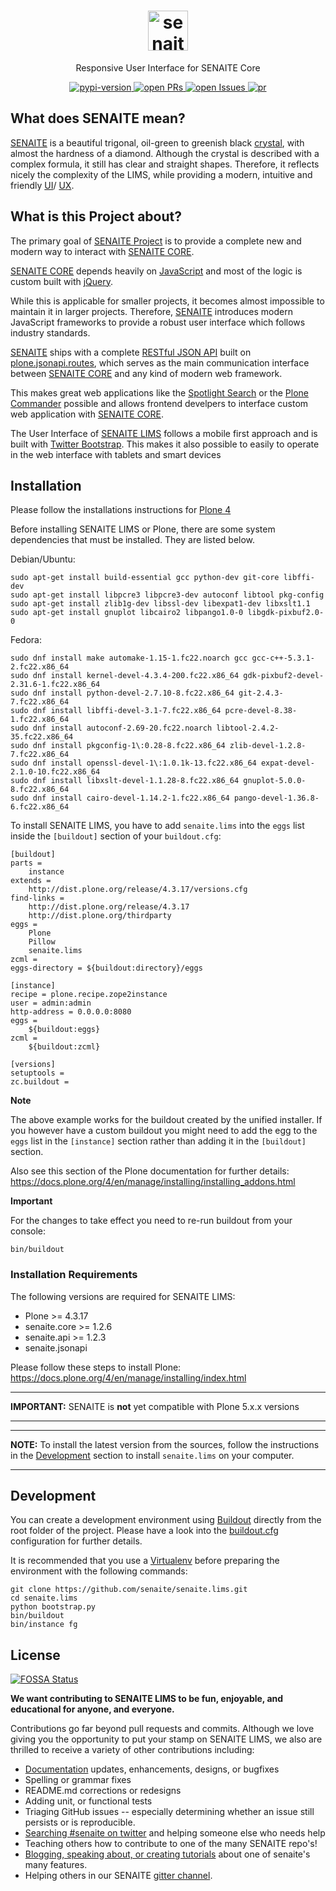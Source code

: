 <div align="center">

  <h1>
    <a href="https://github.com/senaite/senaite.lims">
      <div>
        <img src="static/senaite-logo.png" alt="senaite.lims" height="64" />
      </div>
    </a>
  </h1>
  <p>Responsive User Interface for SENAITE Core</p>

  <div>
    <a href="https://pypi.python.org/pypi/senaite.lims">
      <img src="https://img.shields.io/pypi/v/senaite.lims.svg?style=flat-square" alt="pypi-version" />
    </a>
    <a href="https://github.com/senaite/senaite.lims/pulls">
      <img src="https://img.shields.io/github/issues-pr/senaite/senaite.lims.svg?style=flat-square" alt="open PRs" />
    </a>
    <a href="https://github.com/senaite/senaite.lims/issues">
      <img src="https://img.shields.io/github/issues/senaite/senaite.lims.svg?style=flat-square" alt="open Issues" />
    </a>
    <a href="#">
      <img src="https://img.shields.io/badge/PRs-welcome-brightgreen.svg?style=flat-square" alt="pr" />
    </a>
  </div>
</div>


## What does SENAITE mean?

[SENAITE](https://www.senaite.com) is a beautiful trigonal, oil-green to greenish
black [crystal](https://www.mindat.org/min-3617.html), with almost the hardness
of a diamond. Although the crystal is described with a complex formula, it still
has clear and straight shapes. Therefore, it reflects nicely the complexity of
the LIMS, while providing a modern, intuitive and friendly [UI](https://en.wikipedia.org/wiki/User_interface_design)/
[UX](https://en.wikipedia.org/wiki/User_experience).


## What is this Project about?

The primary goal of [SENAITE Project](https://github.com/senaite/senaite.lims) is to provide
a complete new and modern way to interact with [SENAITE CORE](https://github.com/senaite/senaite.core).

[SENAITE CORE](https://github.com/senaite/senaite.core) depends heavily on [JavaScript](https://en.wikipedia.org/wiki/JavaScript)
and most of the logic is custom built with [jQuery](https://jquery.com).

While this is applicable for smaller projects, it becomes almost impossible to
maintain it in larger projects. Therefore, [SENAITE](https://www.senaite.com)
introduces modern JavaScript frameworks to provide a robust user interface which
follows industry standards.

[SENAITE](https://www.senaite.com) ships with a complete [RESTful JSON API](https://github.com/senaite/senaite.jsonapi)
built on [plone.jsonapi.routes](http://plonejsonapiroutes.readthedocs.io/en/latest), which serves as the main communication interface
between [SENAITE CORE](https://github.com/senaite/senaite.core) and any kind of modern web framework.

This makes great web applications like the [Spotlight Search](http://www.ridingbytes.com/de/portfolio/bika-spotlight-search/#content)
or the [Plone Commander](http://www.ridingbytes.com/de/portfolio/plone-commander/#content) possible
and allows frontend develpers to interface custom web application with [SENAITE CORE](https://github.com/senaite/senaite.core).

The User Interface of [SENAITE LIMS](https://github.com/senaite/senaite.lims) follows
a mobile first approach and is built with [Twitter Bootstrap](http://getbootstrap.com).
This makes it also possible to easily to operate in the web interface with tablets and smart devices


## Installation

Please follow the installations instructions for
[Plone 4](https://docs.plone.org/4/en/manage/installing/index.html)


Before installing SENAITE LIMS or Plone, there are some system dependencies that
must be installed. They are listed below.

Debian/Ubuntu:

    sudo apt-get install build-essential gcc python-dev git-core libffi-dev
    sudo apt-get install libpcre3 libpcre3-dev autoconf libtool pkg-config
    sudo apt-get install zlib1g-dev libssl-dev libexpat1-dev libxslt1.1
    sudo apt-get install gnuplot libcairo2 libpango1.0-0 libgdk-pixbuf2.0-0

Fedora:

    sudo dnf install make automake-1.15-1.fc22.noarch gcc gcc-c++-5.3.1-2.fc22.x86_64
    sudo dnf install kernel-devel-4.3.4-200.fc22.x86_64 gdk-pixbuf2-devel-2.31.6-1.fc22.x86_64
    sudo dnf install python-devel-2.7.10-8.fc22.x86_64 git-2.4.3-7.fc22.x86_64
    sudo dnf install libffi-devel-3.1-7.fc22.x86_64 pcre-devel-8.38-1.fc22.x86_64
    sudo dnf install autoconf-2.69-20.fc22.noarch libtool-2.4.2-35.fc22.x86_64
    sudo dnf install pkgconfig-1\:0.28-8.fc22.x86_64 zlib-devel-1.2.8-7.fc22.x86_64
    sudo dnf install openssl-devel-1\:1.0.1k-13.fc22.x86_64 expat-devel-2.1.0-10.fc22.x86_64
    sudo dnf install libxslt-devel-1.1.28-8.fc22.x86_64 gnuplot-5.0.0-8.fc22.x86_64
    sudo dnf install cairo-devel-1.14.2-1.fc22.x86_64 pango-devel-1.36.8-6.fc22.x86_64


To install SENAITE LIMS, you have to add `senaite.lims` into the `eggs`
list inside the `[buildout]` section of your `buildout.cfg`:

    [buildout]
    parts =
        instance
    extends =
        http://dist.plone.org/release/4.3.17/versions.cfg
    find-links =
        http://dist.plone.org/release/4.3.17
        http://dist.plone.org/thirdparty
    eggs =
        Plone
        Pillow
        senaite.lims
    zcml =
    eggs-directory = ${buildout:directory}/eggs

    [instance]
    recipe = plone.recipe.zope2instance
    user = admin:admin
    http-address = 0.0.0.0:8080
    eggs =
        ${buildout:eggs}
    zcml =
        ${buildout:zcml}

    [versions]
    setuptools =
    zc.buildout =

    
**Note**

The above example works for the buildout created by the unified installer. If
you however have a custom buildout you might need to add the egg to the `eggs`
list in the `[instance]` section rather than adding it in the `[buildout]`
section.

Also see this section of the Plone documentation for further details:
https://docs.plone.org/4/en/manage/installing/installing_addons.html


**Important**

For the changes to take effect you need to re-run buildout from your console:

    bin/buildout


### Installation Requirements

The following versions are required for SENAITE LIMS:

- Plone >= 4.3.17
- senaite.core >= 1.2.6
- senaite.api >= 1.2.3
- senaite.jsonapi

Please follow these steps to install Plone:
https://docs.plone.org/4/en/manage/installing/index.html

---
**IMPORTANT:** SENAITE is **not** yet compatible with Plone 5.x.x versions

---

---
**NOTE:** To install the latest version from the sources, follow the instructions in the
[Development](#development) section to install `senaite.lims` on your computer.

---

## Development

You can create a development environment using [Buildout](https://pypi.python.org/pypi/zc.buildout)
directly from the root folder of the project.
Please have a look into the [buildout.cfg](https://github.com/senaite/senaite.lims/blob/master/buildout.cfg)
configuration for further details.

It is recommended that you use
a [Virtualenv](https://virtualenv.pypa.io/en/stable) before preparing the
environment with the following commands:

    git clone https://github.com/senaite/senaite.lims.git
    cd senaite.lims
    python bootstrap.py
    bin/buildout
    bin/instance fg


## License

[![FOSSA Status](https://app.fossa.io/api/projects/git%2Bhttps%3A%2F%2Fgithub.com%2Fsenaite%2Fsenaite.lims.svg?type=large)](https://app.fossa.io/projects/git%2Bhttps%3A%2F%2Fgithub.com%2Fsenaite%2Fsenaite.lims?ref=badge_large)


**We want contributing to SENAITE LIMS to be fun, enjoyable, and educational for
anyone, and everyone.**

Contributions go far beyond pull requests and commits. Although we love giving
you the opportunity to put your stamp on SENAITE LIMS, we also are thrilled to
receive a variety of other contributions including:

* [Documentation](https://github.com/senaite/senaite.lims.com) updates, enhancements, designs, or bugfixes
* Spelling or grammar fixes
* README.md corrections or redesigns
* Adding unit, or functional tests
* Triaging GitHub issues -- especially determining whether an issue still persists or is reproducible.
* [Searching #senaite on twitter](https://twitter.com/search?q=senaitelims) and helping someone else who needs help
* Teaching others how to contribute to one of the many SENAITE repo's!
* [Blogging, speaking about, or creating tutorials](https://github.com/senaite-contrib/awesome-senaite) about one of senaite's many features.
* Helping others in our SENAITE [gitter channel](https://gitter.im/senaite/Lobby).
